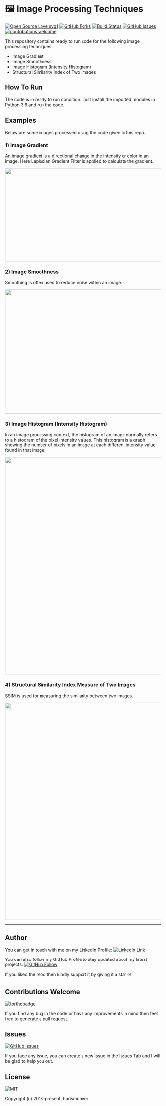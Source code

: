 # 🖼️ Image Processing Techniques

[![Open Source Love svg1](https://badges.frapsoft.com/os/v1/open-source.svg?v=103)](#)
[![GitHub Forks](https://img.shields.io/github/forks/harismuneer/Gradient-Smoothness-Structural_Similarity-Image_Histogram.svg?style=social&label=Fork&maxAge=2592000)](https://www.github.com/harismuneer/Gradient-Smoothness-Structural_Similarity-Image_Histogram/fork)
[![Build Status](https://semaphoreapp.com/api/v1/projects/d4cca506-99be-44d2-b19e-176f36ec8cf1/128505/badge.svg)](#)
[![GitHub Issues](https://img.shields.io/github/issues/harismuneer/Gradient-Smoothness-Structural_Similarity-Image_Histogram.svg?style=flat&label=Issues&maxAge=2592000)](https://www.github.com/harismuneer/Gradient-Smoothness-Structural_Similarity-Image_Histogram/issues)
[![contributions welcome](https://img.shields.io/badge/contributions-welcome-brightgreen.svg?style=flat&label=Contributions&colorA=red&colorB=black	)](#)




This repository contains ready to run code for the following image processing techniques:

* Image Gradient
* Image Smoothness
* Image Histogram (Intensity Histogram)
* Structural Similarity Index of Two Images

## How To Run
The code is in ready to run condition. Just install the imported modules in Python 3.6 and run the code.

## Examples
Below are some images processed using the code given in this repo.

### 1) Image Gradient
An image gradient is a directional change in the intensity or color in an image. Here Laplacian Gradient Filter is applied to calculate the gradient. 

<p align="middle">
  <img src="../master/examples/gradient.png" width="700" height="300"/>
</P>

### 2) Image Smoothness
Smoothing is often used to reduce noise within an image.

<p align="middle">
  <img src="../master/examples/smoothness.png" width="700" height="400"/>
</P>

### 3) Image Histogram (Intensity Histogram)
In an image processing context, the histogram of an image normally refers to a histogram of the pixel intensity values. This histogram is a graph showing the number of pixels in an image at each different intensity value found in that image.

<p align="middle">
  <img src="../master/examples/image_histogram.png" width="700"/>
</P>

### 4) Structural Similarity Index Measure of Two Images
SSIM is used for measuring the similarity between two images.

<p align="middle">
  <img src="../master/examples/structural_similarity_index.png" width="700"/>
</P>

----------------------------------------

## Author
You can get in touch with me on my LinkedIn Profile: [![LinkedIn Link](https://img.shields.io/badge/Connect-harismuneer-blue.svg?logo=linkedin&longCache=true&style=social&label=Connect
)](https://www.linkedin.com/in/harismuneer)

You can also follow my GitHub Profile to stay updated about my latest projects: [![GitHub Follow](https://img.shields.io/badge/Connect-harismuneer-blue.svg?logo=Github&longCache=true&style=social&label=Follow)](https://github.com/harismuneer)

If you liked the repo then kindly support it by giving it a star ⭐!

## Contributions Welcome
[![forthebadge](https://forthebadge.com/images/badges/built-with-love.svg)](#)

If you find any bug in the code or have any improvements in mind then feel free to generate a pull request.

## Issues
[![GitHub Issues](https://img.shields.io/github/issues/harismuneer/Gradient-Smoothness-Structural_Similarity-Image_Histogram.svg?style=flat&label=Issues&maxAge=2592000)](https://www.github.com/harismuneer/Gradient-Smoothness-Structural_Similarity-Image_Histogram/issues)

If you face any issue, you can create a new issue in the Issues Tab and I will be glad to help you out.

## License
[![MIT](https://img.shields.io/cocoapods/l/AFNetworking.svg?style=style&label=License&maxAge=2592000)](../master/LICENSE)

Copyright (c) 2018-present, harismuneer                                                        
